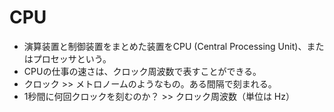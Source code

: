 # CPU
- 演算装置と制御装置をまとめた装置をCPU (Central Processing Unit)、またはプロセッサという。
- CPUの仕事の速さは、クロック周波数で表すことができる。
- クロック >> メトロノームのようなもの。ある間隔で刻まれる。
- 1秒間に何回クロックを刻むのか？ >> クロック周波数（単位は Hz）